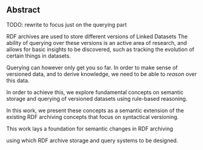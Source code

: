 ## Abstract

TODO: rewrite to focus just on the querying part

<!-- Context      -->
RDF archives are used to store different versions of Linked Datasets
The ability of querying over these versions is an active area of research,
and allows for basic insights to be discovered,
such as tracking the evolution of certain things in datasets.
<!-- Need         -->
Querying can however only get you so far.
In order to make sense of versioned data,
and to derive knowledge,
we need to be able to _reason_ over this data.
<!-- Task         -->
In order to achieve this,
we explore fundamental concepts on semantic storage and querying of versioned datasets
using rule-based reasoning.
<!-- Object       -->
In this work, we present these concepts as a semantic extension
of the existing RDF archiving concepts that focus on syntactical versioning.
<!-- Findings     -->
<!-- Conclusion   -->
This work lays a foundation for semantic changes in RDF archiving
<!-- Perspectives -->
using which RDF archive storage and query systems to be designed.
